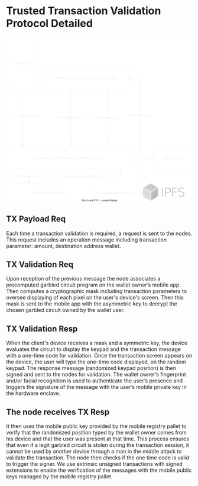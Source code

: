 # Trusted Transaction Validation Protocol Detailed

![Transaction Validation Module](./fig/Transaction_Validation_Module.svg)




## TX Payload Req
Each time a transaction validation is required, a request is sent to the nodes. This request includes an operation message including transaction parameter: amount, destination address wallet.
 
## TX Validation Req 
Upon reception of the previous message the node associates a precomputed garbled circuit program on the wallet owner’s mobile app. Then computes a cryptographic mask including transaction parameters to oversee displaying of each pixel on the user's device's screen. Then this mask is sent to the mobile app with the asymmetric key to decrypt the chosen garbled circuit owned by the wallet user.

## TX Validation Resp
When the client's device receives a mask and a symmetric key, the device evaluates the circuit to display the keypad and the transaction message with a one-time code for validation. Once the transaction screen appears on the device, the user will type the one-time code displayed, on the random keypad. The response message (randomized keypad position) is then signed and sent to the nodes for validation. The wallet owner’s fingerprint and/or facial recognition is used to authenticate the user’s presence and triggers the signature of the message with the user’s mobile private key in the hardware enclave.

## The node receives TX Resp
It then uses the mobile public key provided by the mobile registry pallet to verify that the randomized position typed by the wallet owner comes from his device and that the user was present at that time. This process ensures that even if a legit garbled circuit is stolen during the transaction session, it cannot be used by another device through a man in the middle attack to validate the transaction. The node then checks if the one time code is valid to trigger the signer.
We use extrinsic unsigned transactions with signed extensions to enable the verification of the messages with the mobile public keys managed by the mobile registry pallet.
 
